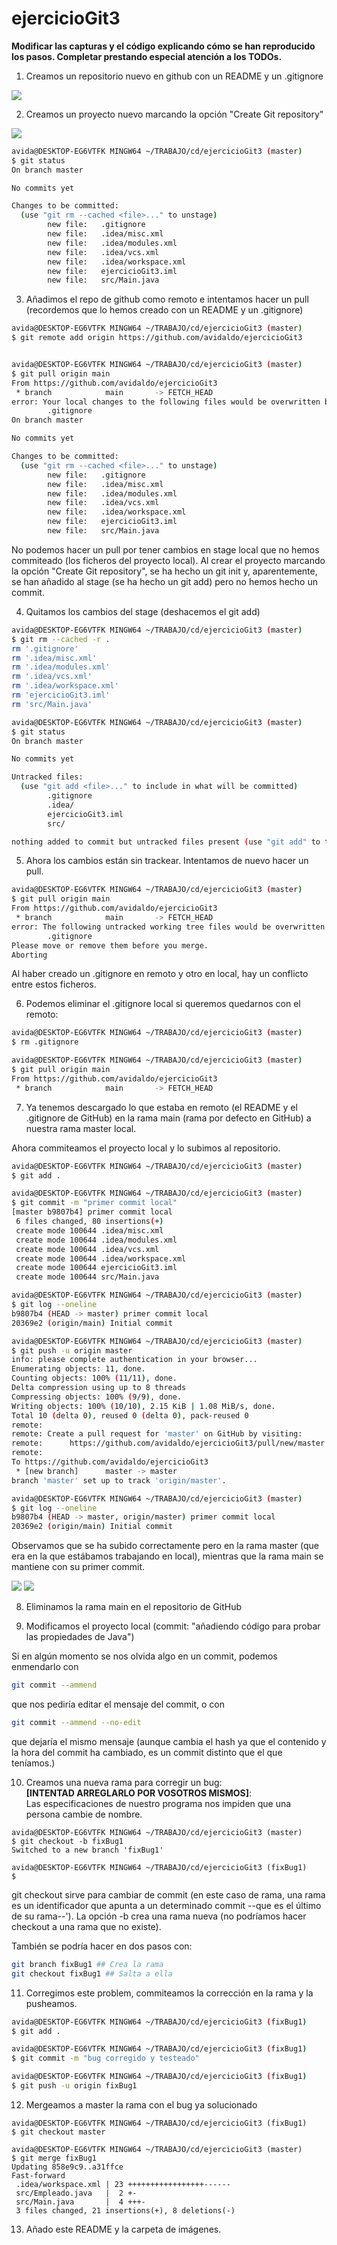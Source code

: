 # ejercicioGit3

__Modificar las capturas y el código explicando cómo se han reproducido los pasos. Completar prestando especial atención a los TODOs.__

<!-- TODO: Id haciendo git status y git log a cada paso para tener claro lo que va
sucediendo. Podéis añadir las capturas de los resultados para un mejor seguimiento de los pasos. También se puede ver el git log dentro de IntelliJ -->

1. Creamos un repositorio nuevo en github con un README y un .gitignore

![](img/Captura-de-pantalla-2022-11-23-184914.png)

2. Creamos un proyecto nuevo marcando la opción "Create Git repository"

![](img/Captura.png)

```bash
avida@DESKTOP-EG6VTFK MINGW64 ~/TRABAJO/cd/ejercicioGit3 (master)
$ git status
On branch master

No commits yet

Changes to be committed:
  (use "git rm --cached <file>..." to unstage)
        new file:   .gitignore
        new file:   .idea/misc.xml
        new file:   .idea/modules.xml
        new file:   .idea/vcs.xml
        new file:   .idea/workspace.xml
        new file:   ejercicioGit3.iml
        new file:   src/Main.java
```

3. Añadimos el repo de github como remoto e intentamos hacer un pull (recordemos que lo hemos creado con un README y un .gitignore)

```bash
avida@DESKTOP-EG6VTFK MINGW64 ~/TRABAJO/cd/ejercicioGit3 (master)
$ git remote add origin https://github.com/avidaldo/ejercicioGit3


avida@DESKTOP-EG6VTFK MINGW64 ~/TRABAJO/cd/ejercicioGit3 (master)
$ git pull origin main
From https://github.com/avidaldo/ejercicioGit3
 * branch            main       -> FETCH_HEAD
error: Your local changes to the following files would be overwritten by merge:
        .gitignore
On branch master

No commits yet

Changes to be committed:
  (use "git rm --cached <file>..." to unstage)
        new file:   .gitignore
        new file:   .idea/misc.xml
        new file:   .idea/modules.xml
        new file:   .idea/vcs.xml
        new file:   .idea/workspace.xml
        new file:   ejercicioGit3.iml
        new file:   src/Main.java
```

No podemos hacer un pull por tener cambios en stage local que no hemos commiteado (los ficheros del proyecto local). Al crear el proyecto marcando la opción "Create Git repository", se ha hecho un git init y, aparentemente, se han añadido al stage (se ha hecho un git add) pero no hemos hecho un commit.

4. Quitamos los cambios del stage (deshacemos el git add)

```bash
avida@DESKTOP-EG6VTFK MINGW64 ~/TRABAJO/cd/ejercicioGit3 (master)
$ git rm --cached -r .
rm '.gitignore'
rm '.idea/misc.xml'
rm '.idea/modules.xml'
rm '.idea/vcs.xml'
rm '.idea/workspace.xml'
rm 'ejercicioGit3.iml'
rm 'src/Main.java'

avida@DESKTOP-EG6VTFK MINGW64 ~/TRABAJO/cd/ejercicioGit3 (master)
$ git status
On branch master

No commits yet

Untracked files:
  (use "git add <file>..." to include in what will be committed)
        .gitignore
        .idea/
        ejercicioGit3.iml
        src/

nothing added to commit but untracked files present (use "git add" to track)
```

5. Ahora los cambios están sin trackear. Intentamos de nuevo hacer un pull.

```bash
avida@DESKTOP-EG6VTFK MINGW64 ~/TRABAJO/cd/ejercicioGit3 (master)
$ git pull origin main
From https://github.com/avidaldo/ejercicioGit3
 * branch            main       -> FETCH_HEAD
error: The following untracked working tree files would be overwritten by merge:
        .gitignore
Please move or remove them before you merge.
Aborting
```

Al haber creado un .gitignore en remoto y otro en local, hay un conflicto entre estos ficheros.

6. Podemos eliminar el .gitignore local si queremos quedarnos con el remoto:

```bash
avida@DESKTOP-EG6VTFK MINGW64 ~/TRABAJO/cd/ejercicioGit3 (master)
$ rm .gitignore 

avida@DESKTOP-EG6VTFK MINGW64 ~/TRABAJO/cd/ejercicioGit3 (master)
$ git pull origin main
From https://github.com/avidaldo/ejercicioGit3
 * branch            main       -> FETCH_HEAD
```

7. Ya tenemos descargado lo que estaba en remoto (el README y el .gitignore de GitHub) en la rama main (rama por defecto en GitHub) a nuestra rama master local.

Ahora commiteamos el proyecto local y lo subimos al repositorio.

```bash
avida@DESKTOP-EG6VTFK MINGW64 ~/TRABAJO/cd/ejercicioGit3 (master)
$ git add .

avida@DESKTOP-EG6VTFK MINGW64 ~/TRABAJO/cd/ejercicioGit3 (master)
$ git commit -m "primer commit local"
[master b9807b4] primer commit local
 6 files changed, 80 insertions(+)
 create mode 100644 .idea/misc.xml
 create mode 100644 .idea/modules.xml
 create mode 100644 .idea/vcs.xml
 create mode 100644 .idea/workspace.xml
 create mode 100644 ejercicioGit3.iml
 create mode 100644 src/Main.java

avida@DESKTOP-EG6VTFK MINGW64 ~/TRABAJO/cd/ejercicioGit3 (master)
$ git log --oneline 
b9807b4 (HEAD -> master) primer commit local
20369e2 (origin/main) Initial commit

avida@DESKTOP-EG6VTFK MINGW64 ~/TRABAJO/cd/ejercicioGit3 (master)
$ git push -u origin master
info: please complete authentication in your browser...
Enumerating objects: 11, done.
Counting objects: 100% (11/11), done.
Delta compression using up to 8 threads
Compressing objects: 100% (9/9), done.
Writing objects: 100% (10/10), 2.15 KiB | 1.08 MiB/s, done.
Total 10 (delta 0), reused 0 (delta 0), pack-reused 0
remote: 
remote: Create a pull request for 'master' on GitHub by visiting:
remote:      https://github.com/avidaldo/ejercicioGit3/pull/new/master
remote:
To https://github.com/avidaldo/ejercicioGit3
 * [new branch]      master -> master
branch 'master' set up to track 'origin/master'.

avida@DESKTOP-EG6VTFK MINGW64 ~/TRABAJO/cd/ejercicioGit3 (master)
$ git log --oneline 
b9807b4 (HEAD -> master, origin/master) primer commit local
20369e2 (origin/main) Initial commit

```

Observamos que se ha subido correctamente pero en la rama master (que era en la que estábamos trabajando en local), mientras que la rama main se mantiene con su primer commit.

![](img/Captura-de-pantalla-2022-11-23-193043.png)
![](img/Captura-de-pantalla-2022-11-23-193112.png)

8. Eliminamos la rama main en el repositorio de GitHub

<!-- TODO: añadir capturas -->

9. Modificamos el proyecto local (commit: "añadiendo código para probar las propiedades de Java")

<!-- TODO: detallar proceso -->

Si en algún momento se nos olvida algo en un commit, podemos enmendarlo con

```bash
git commit --ammend
```

que nos pediría editar el mensaje del commit, o con

```bash
git commit --ammend --no-edit
```

que dejaría el mismo mensaje (aunque cambia el hash ya que el contenido y la hora del commit ha cambiado, es un commit distinto que el que teníamos.)

10. Creamos una nueva rama para corregir un bug:  
    __[INTENTAD ARREGLARLO POR VOSOTROS MISMOS]__:  
    Las especificaciones de nuestro programa nos impiden que una persona cambie de nombre.

```
avida@DESKTOP-EG6VTFK MINGW64 ~/TRABAJO/cd/ejercicioGit3 (master)
$ git checkout -b fixBug1  
Switched to a new branch 'fixBug1'

avida@DESKTOP-EG6VTFK MINGW64 ~/TRABAJO/cd/ejercicioGit3 (fixBug1)
$
```

git checkout sirve para cambiar de commit (en este caso de rama, una rama es un identificador que apunta a un determinado commit --que es el último de su rama--'). La opción -b crea una rama nueva (no podríamos hacer checkout a una rama que no existe).

También se podría hacer en dos pasos con:

```bash
git branch fixBug1 ## Crea la rama
git checkout fixBug1 ## Salta a ella
```

11. Corregimos este problem, commiteamos la corrección en la rama y la pusheamos.

```bash
avida@DESKTOP-EG6VTFK MINGW64 ~/TRABAJO/cd/ejercicioGit3 (fixBug1)
$ git add .

avida@DESKTOP-EG6VTFK MINGW64 ~/TRABAJO/cd/ejercicioGit3 (fixBug1)
$ git commit -m "bug corregido y testeado"

avida@DESKTOP-EG6VTFK MINGW64 ~/TRABAJO/cd/ejercicioGit3 (fixBug1)
$ git push -u origin fixBug1
```

12. Mergeamos a master la rama con el bug ya solucionado

```
avida@DESKTOP-EG6VTFK MINGW64 ~/TRABAJO/cd/ejercicioGit3 (fixBug1)
$ git checkout master 

avida@DESKTOP-EG6VTFK MINGW64 ~/TRABAJO/cd/ejercicioGit3 (master)
$ git merge fixBug1 
Updating 858e9c9..a31ffce
Fast-forward
 .idea/workspace.xml | 23 +++++++++++++++++------
 src/Empleado.java   |  2 +-
 src/Main.java       |  4 +++-
 3 files changed, 21 insertions(+), 8 deletions(-)
```

13. Añado este README y la carpeta de imágenes.